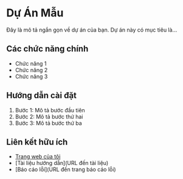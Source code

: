 # Dự Án Mẫu

Đây là mô tả ngắn gọn về dự án của bạn. Dự án này có mục tiêu là...

## Các chức năng chính

- Chức năng 1
- Chức năng 2
- Chức năng 3

## Hướng dẫn cài đặt

1. Bước 1: Mô tả bước đầu tiên
2. Bước 2: Mô tả bước thứ hai
3. Bước 3: Mô tả bước thứ ba

## Liên kết hữu ích

- [Trang web của tôi](https://vydoanh05.wixsite.com/m-th)
- [Tài liệu hướng dẫn](URL đến tài liệu)
- [Báo cáo lỗi](URL đến trang báo cáo lỗi)

